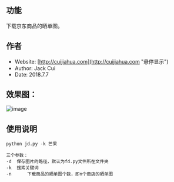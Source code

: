 ## 功能

下载京东商品的晒单图。

## 作者

* Website: [http://cuijiahua.com](http://cuijiahua.com "悬停显示")
* Author: Jack Cui
* Date: 2018.7.7

## 效果图：

![image](https://github.com/Jack-Cherish/Pictures/blob/master/jd.gif)

## 使用说明

	python jd.py -k 芒果

	三个参数：
	-d	保存图片的路径，默认为fd.py文件所在文件夹
	-k	搜索关键词
	-n  	下载商品的晒单图个数，即n个商店的晒单图
